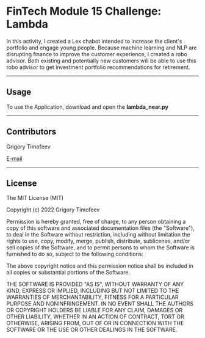 # FinTech Module 15 Challenge: Lambda

In this activity, I created a Lex chabot intended to increase the client's portfolio and engage young people. Because machine learning and NLP are disrupting finance to improve the customer experience, I created a robo advisor. Both existing and potentially new customers will be able to use this robo advisor to get investment portfolio recommendations for retirement.

---

## Usage

To use the Application, download and open the **lambda_near.py** 

---

## Contributors

Grigory Timofeev

[E-mail](fintech_github_challenge15@unloca.com)

---

## License

The MIT License (MIT)

Copyright (c) 2022 Grigory Timofeev

Permission is hereby granted, free of charge, to any person obtaining a copy of this software and associated documentation files (the "Software"), to deal in the Software without restriction, including without limitation the rights to use, copy, modify, merge, publish, distribute, sublicense, and/or sell copies of the Software, and to permit persons to whom the Software is furnished to do so, subject to the following conditions:

The above copyright notice and this permission notice shall be included in all copies or substantial portions of the Software.

THE SOFTWARE IS PROVIDED "AS IS", WITHOUT WARRANTY OF ANY KIND, EXPRESS OR IMPLIED, INCLUDING BUT NOT LIMITED TO THE WARRANTIES OF MERCHANTABILITY, FITNESS FOR A PARTICULAR PURPOSE AND NONINFRINGEMENT. IN NO EVENT SHALL THE AUTHORS OR COPYRIGHT HOLDERS BE LIABLE FOR ANY CLAIM, DAMAGES OR OTHER LIABILITY, WHETHER IN AN ACTION OF CONTRACT, TORT OR OTHERWISE, ARISING FROM, OUT OF OR IN CONNECTION WITH THE SOFTWARE OR THE USE OR OTHER DEALINGS IN THE SOFTWARE.
